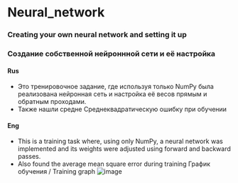 # Neural_network
### Creating your own neural network and setting it up
### Создание собственной нейроннной сети и её настройка
#### Rus
* Это тренировочное задание, где используя только NumPy была реализована нейронная сеть и настройка её весов прямым и обратным проходами.
* Также нашли средне Среднеквадратическую ошибку при обучении
#### Eng
* This is a training task where, using only NumPy, a neural network was implemented and its weights were adjusted using forward and backward passes.
* Also found the average mean square error during training
График обучения / Training graph
![image](https://github.com/ArtemAvgutin/Neural_network/assets/131138862/52f808f9-77ca-4908-b2fd-3a497700fd9b)
